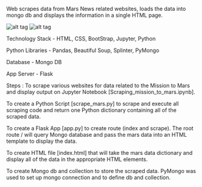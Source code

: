 Web scrapes data from Mars News related websites, loads the data into mongo db and displays the information in a single HTML page.

![alt tag](https://github.com/PetraLee2019/Plotly/blob/master/newfolder/Images/microbes-sem.jpg?raw=true)
![alt tag](https://github.com/PetraLee2019/Plotly/blob/master/newfolder/Images/microbes-sem.jpg?raw=true)


Technology Stack - HTML, CSS, BootStrap, Jupyter, Python

Python Libraries - Pandas, Beautiful Soup, Splinter, PyMongo

Database - Mongo DB

App Server - Flask

Steps :
To scrape various websites for data related to the Mission to Mars and display output on Jupyter Notebook [Scraping_mission_to_mars.ipynb].

To create a Python Script [scrape_mars.py] to scrape and execute all scraping code and return one Python dictionary containing all of the scraped data.

To create a Flask App [app.py] to create route (index and scrape). The root route / will query Mongo database and pass the mars data into an HTML template to display the data.

To create HTML file [index.html] that will take the mars data dictionary and display all of the data in the appropriate HTML elements.

To create Mongo db and collection to store the scraped data. PyMongo was used to set up mongo connection and to define db and collection.
